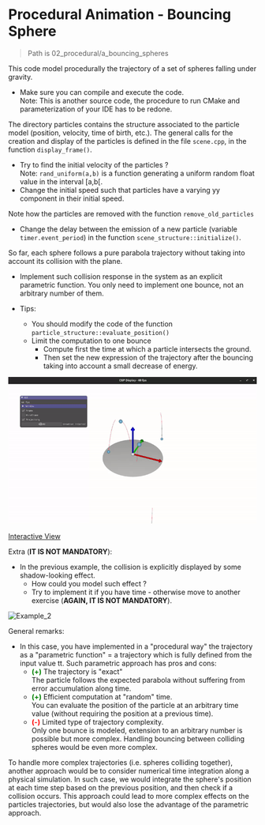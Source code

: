 # Procedural Animation - Bouncing Sphere

> Path is 02_procedural/a_bouncing_spheres

This code model procedurally the trajectory of a set of spheres falling under gravity.

- Make sure you can compile and execute the code.\
  Note: This is another source code, the procedure to run CMake and parameterization of your IDE has to be redone.

The directory particles contains the structure associated to the particle model (position, velocity, time of birth, etc.). The general calls for the creation and display of the particles is defined in the file `scene.cpp`, in the function `display_frame()`.

- Try to find the initial velocity of the particles ?\
  Note: `rand_uniform(a,b)` is a function generating a uniform random float value in the interval \[a,b[\.
- Change the initial speed such that particles have a varying yy component in their initial speed.

Note how the particles are removed with the function `remove_old_particles`

- Change the delay between the emission of a new particle (variable `timer.event_period`) in the function `scene_structure::initialize()`.

So far, each sphere follows a pure parabola trajectory without taking into account its collision with the plane.

- Implement such collision response in the system as an explicit parametric function.
        You only need to implement one bounce, not an arbitrary number of them.

- Tips:
    - You should modify the code of the function `particle_structure::evaluate_position()`
    - Limit the computation to one bounce
        - Compute first the time at which a particle intersects the ground.
        - Then set the new expression of the trajectory after the bouncing taking into account a small decrease of energy.

![Example_1](02abouncingsol.gif)

[Interactive View](https://imagecomputing.net/course/2023_2024/inf585/lab/content/02_procedural_animation/b_sphere_bounce/web/index.html)


Extra (**IT IS NOT MANDATORY**):
- In the previous example, the collision is explicitly displayed by some shadow-looking effect.
  - How could you model such effect ?
  - Try to implement it if you have time - otherwise move to another exercise (**AGAIN, IT IS NOT MANDATORY**).

![Example_2](02abouncingsolshadow.gif)

General remarks:

- In this case, you have implemented in a "procedural way" the trajectory as a "parametric function" = a trajectory which is fully defined from the input value tt. Such parametric approach has pros and cons:
  + **<span style="color:green">(+)</span>** The trajectory is "exact"\
    The particle follows the expected parabola without suffering from error accumulation along time.
  + **<span style="color:green">(+)</span>** Efficient computation at "random" time.\
    You can evaluate the position of the particle at an arbitrary time value (without requiring the position at a previous time).
  + **<span style="color:red">(-)</span>** Limited type of trajectory complexity.\
    Only one bounce is modeled, extension to an arbitrary number is possible but more complex.
    Handling bouncing between colliding spheres would be even more complex.

To handle more complex trajectories (i.e. spheres colliding together), another approach would be to consider numerical time integration along a physical simulation. In such case, we would integrate the sphere's position at each time step based on the previous position, and then check if a collision occurs. This approach could lead to more complex effects on the particles trajectories, but would also lose the advantage of the parametric approach.
